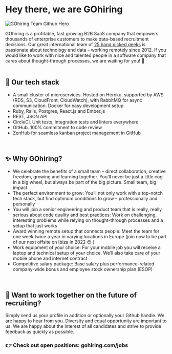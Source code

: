 # Hey there, we are GOhiring

![GOhiring Team Github Hero](https://user-images.githubusercontent.com/1110222/142155092-5e77ca2e-ea91-441d-bc2a-85336f7946b1.png)

GOhiring is a profitable, fast growing B2B SaaS company that empowers thousands of enterprise customers to make data-based recruitment decisions. Our great international team of [25 hand picked geeks](https://gohiring.com/jobs) is passionate about technology and data – working remotely since 2012. If you would like to work with nice and talented people in a software company that cares about thought-through processes, we are waiting for you! :rocket:
</br>
</br>

## :floppy_disk: Our tech stack
- A small cluster of microservices. Hosted on Heroku, supported by AWS (RDS, S3, CloudFront, CloudWatch), with RabbitMQ for async communication. Docker for easy development setup
- Ruby, Rails, Postgres, React.js and Ember.js
- REST, JSON API
- CircleCI. Unit tests, integration tests and linters everywhere
- GitHub. 100% commitment to code review
- ZenHub for seamless kanban project management in GitHub
</br>

## :sparkles:	 Why GOhiring?
- We celebrate the benefits of a small team – direct collaboration, creative freedom, growing and learning together. You’ll never be just a little cog in a big wheel, but always be part of the big picture. Small team, big impact
- The perfect environment to grow: You’ll not only work with a top-notch tech stack, but find optimum conditions to grow – professionally and personally
- You will join a senior engineering and product team that is really, really serious about code quality and best practices: Work on challenging, interesting problems while relying on thought-through processes and a setup that just works
- Award winning remote setup that connects people: Meet the team for one week twice a year in varying locations in Europe (join now to be part of our next offsite on Ibiza in 2022 😊 )
- Work equipment of your choice: For your mobile job you will receive a laptop and technical setup of your choice. We’ll also take care of your mobile phone and internet contract
- Competitive salary package: Base salary plus performance-related company-wide bonus and employee stock ownership plan (ESOP)
</br>

## :dart: Want to work together on the future of recruiting?
Simply send us your profile in addition or optionally your Github handle. We are happy to hear from you. Diversity and equal opportunity are important to us. We are happy about the interest of all candidates and strive to provide feedback as quickly as possible.
</br>

### :point_right: Check out open positions: gohiring.com/jobs

